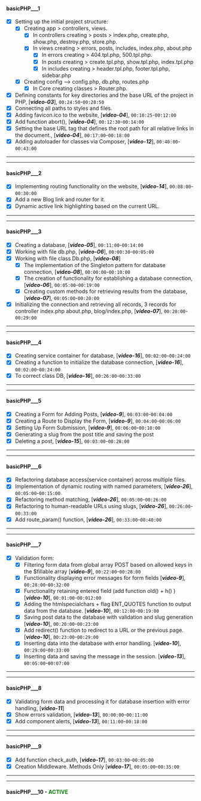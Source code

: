 #### basicPHP___1

- [x] Setting up the initial project structure:
    - [x] Creating app  > controllers, views.
        - [x] In controllers creating  > posts  > index.php, create.php, show.php, destroy.php, store.php.
        - [x] In views creating  > errors, posts, includes, index.php, about.php
            - [x] In errors creating  > 404.tpl.php, 500.tpl.php.
            - [x] In posts creating  > create.tpl.php, show.tpl.php, index.tpl.php
            - [x] In includes creating  > header.tpl.php, footer.tpl.php, sidebar.php
    - [x] Creating config --> config.php, db.php, routes.php
        - [x] In Core creating classes  > Router.php.
- [x] Defining constants for key directories and the base URL of the project in PHP, [___video-03___], `00:24:50`-`00:28:50`
- [x] Connecting all paths to styles and files.
- [x] Adding favicon.ico to the website, [___video-04___], `00:10:25`-`00:12:00`
- [x] Add function abort(), [___video-04___], `00:12:30`-`00:14:00`
- [x] Setting the base URL tag that defines the root path for all relative links in the document., [___video-04___], `00:17:00`-`00:18:00`
- [x] Adding autoloader for classes via Composer, [___video-12___], `00:40:00`-`00:43:00`
___

---
#### basicPHP___2

- [x] Implementing routing functionality on the website, [___video-14___], `00:08:00`-`00:30:00`
- [x] Add a new Blog link and router for it.
- [x] Dynamic active link highlighting based on the current URL.
---

---
#### basicPHP___3

- [x] Creating a database, [___video-05___], `00:11:00`-`00:14:00`
- [x] Working with file db.php, [___video-06___], `00:00:30`-`00:05:00`
- [x] Working with file class Db.php, [___video-08___]
    - [x] The implementation of the Singleton pattern for database connection, [___video-08___], `00:00:00`-`00:10:00`
    - [x] The creation of functionality for establishing a database connection, [___video-06___], `00:05:00`-`00:19:00`
    - [x] Creating custom methods for retrieving results from the database, [___video-07___], `00:05:00`-`00:20:00`
- [x] Initializing the connection and retrieving all records, 3 records  for controller index.php about.php, blog/index.php, [___video-07___], `00:20:00`-`00:29:00`
---

---
#### basicPHP___4
- [x] Creating service container for database, [___video-16___], `00:02:00`-`00:24:00`
- [x] Creating a function to initialize the database connection, [___video-16___], `00:02:00`-`00:24:00`
- [x] To correct class DB, [___video-16___], `00:26:00`-`00:33:00`
---

---
#### basicPHP___5
- [x] Creating a Form for Adding Posts, [___video-9___], `00:03:00`-`00:04:00`
- [x] Creating a Route to Display the Form, [___video-9___], `00:04:00`-`00:06:00`
- [x] Setting Up Form Submission, [___video-9___], `00:06:00`-`00:10:00`
- [x] Generating a slug from the post title and saving the post
- [x] Deleting a post, [___video-15___], `00:03:00`-`00:28:00`
---

---
#### basicPHP___6
- [x] Refactoring database access(service container) across multiple files.
- [x] Implementation of dynamic routing with named parameters, [___video-26___], `00:05:00`-`00:15:00`
- [x] Refactoring method matching, [___video-26___], `00:05:00`-`00:26:00`
- [x] Refactoring to human-readable URLs using slugs, [___video-26___], `00:26:00`-`00:33:00`
- [x] Add route_param() function, [___video-26___], `00:33:00`-`00:40:00`
---

---
#### basicPHP___7
- [x] Validation form:
    - [x] Filtering form data from global array POST based on allowed keys in the $fillable array [___video-9___], `00:22:00`-`00:28:00`
    - [x] Functionality displaying error messages for form fields [___video-9___], `00:28:00`-`00:32:00`
    - [x] Functionality retaining entered field (add function old() + h() ) [___video-10___], `00:01:00`-`00:012:00`
    - [x] Adding the htmlspecialchars + flag ENT_QUOTES function to output data from the database. [___video-10___], `00:12:00`-`00:19:00`
    - [x] Saving post data to the database with validation and slug generation [___video-10___], `00:20:00`-`00:23:00`
    - [x] Add redirect() function to redirect to a URL or the previous page. [___video-10___], `00:23:00`-`00:29:00`
    - [x] Inserting data into the database with error handling. [___video-10___], `00:29:00`-`00:33:00`
    - [x] Inserting data and saving the message in the session. [___video-13___], `00:05:00`-`00:07:00`
---

---
#### basicPHP___8
- [x] Validating form data and processing it for database insertion with error handling,  [___video-11___]
- [x] Show errors validation,  [___video-13___], `00:00:00`-`00:11:00`
- [x] Add component alerts,  [___video-13___], `00:11:00`-`00:18:00`
---

---

#### basicPHP___9
- [x] Add function check_auth,  [___video-17___], `00:03:00`-`00:05:00`
- [x] Creation Middleware. Methods Only  [___video-17___], `00:05:00`-`00:35:00`
---

---
#### basicPHP___10 - <span style="color: green;">ACTIVE</span>
